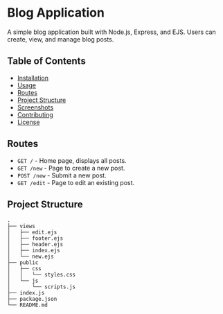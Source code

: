 # Blog Application

A simple blog application built with Node.js, Express, and EJS. Users can create, view, and manage blog posts.

## Table of Contents

- [Installation](#installation)
- [Usage](#usage)
- [Routes](#routes)
- [Project Structure](#project-structure)
- [Screenshots](#screenshots)
- [Contributing](#contributing)
- [License](#license)

## Routes

- `GET /` - Home page, displays all posts.
- `GET /new` - Page to create a new post.
- `POST /new` - Submit a new post.
- `GET /edit` - Page to edit an existing post.

## Project Structure

```plaintext
.
├── views
│   ├── edit.ejs
│   ├── footer.ejs
│   ├── header.ejs
│   ├── index.ejs
│   └── new.ejs
├── public
│   ├── css
│   │   └── styles.css
│   └── js
│       └── scripts.js
├── index.js
├── package.json
└── README.md

